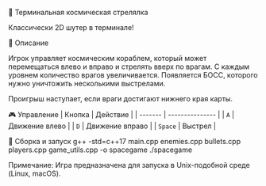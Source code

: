👾 Терминальная космическая стрелялка

Классически 2D шутер в терминале!

🚀 Описание

Игрок управляет космическим кораблем, который может перемещаться влево и вправо и стрелять вверх по врагам. С каждым уровнем количество врагов увеличивается. Появляется БОСС, которого нужно уничтожить несколькими выстрелами.

Проигрыш наступает, если враги достигают нижнего края карты.

🎮 Управление
| Кнопка  | Действие        |
| ------- | --------------- |
| `A`     | Движение влево  |
| `D`     | Движение вправо |
| `Space` | Выстрел         |

🔧 Сборка и запуск
g++ -std=c++17 main.cpp enemies.cpp bullets.cpp players.cpp game_utils.cpp -o spacegame
./spacegame

Примечание: Игра предназначена для запуска в Unix-подобной среде (Linux, macOS).
